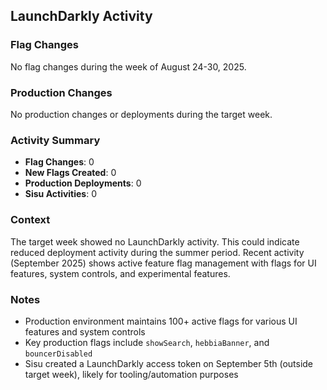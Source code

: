 ## LaunchDarkly Activity

### Flag Changes
No flag changes during the week of August 24-30, 2025.

### Production Changes
No production changes or deployments during the target week.

### Activity Summary
- **Flag Changes**: 0
- **New Flags Created**: 0  
- **Production Deployments**: 0
- **Sisu Activities**: 0

### Context
The target week showed no LaunchDarkly activity. This could indicate reduced deployment activity during the summer period. Recent activity (September 2025) shows active feature flag management with flags for UI features, system controls, and experimental features.

### Notes
- Production environment maintains 100+ active flags for various UI features and system controls
- Key production flags include `showSearch`, `hebbiaBanner`, and `bouncerDisabled`
- Sisu created a LaunchDarkly access token on September 5th (outside target week), likely for tooling/automation purposes